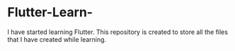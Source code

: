 # Flutter-Learn-
I have started learning Flutter.
This repository is created to store all the files that I have created while learning.
